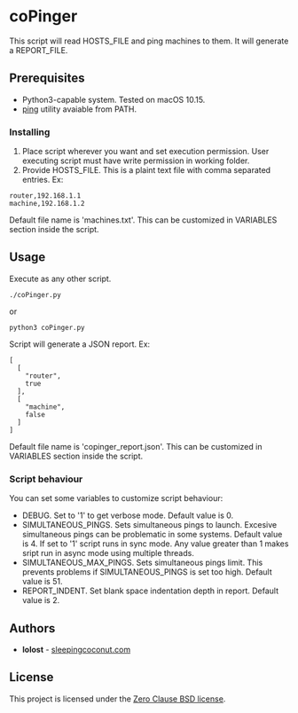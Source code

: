 # coPinger
This script will read HOSTS_FILE and ping machines to them. It will generate a REPORT_FILE.

## Prerequisites
 - Python3-capable system. Tested on macOS 10.15.
 - [ping](https://en.wikipedia.org/wiki/Ping_(networking_utility)) utility avaiable from PATH.

### Installing
1. Place script wherever you want and set execution permission. User executing script must have write permission in working folder.
2. Provide HOSTS_FILE. This is a plaint text file with comma separated entries. Ex:
  ```
  router,192.168.1.1
  machine,192.168.1.2
  ```
Default file name is 'machines.txt'. This can be customized in VARIABLES section inside the script.

## Usage
Execute as any other script.
```
./coPinger.py
```
or 
```
python3 coPinger.py
```
Script will generate a JSON report. Ex:
```
[
  [
    "router",
    true
  ],
  [
    "machine",
    false
  ]
]
```
Default file name is 'copinger_report.json'. This can be customized in VARIABLES section inside the script.

### Script behaviour
You can set some variables to customize script behaviour:
 - DEBUG. Set to '1' to get verbose mode. Default value is 0.
 - SIMULTANEOUS_PINGS. Sets simultaneous pings to launch. Excesive simultaneous pings can be problematic in some systems. Default value is 4.
If set to '1' script runs in sync mode. Any value greater than 1 makes sript run in async mode using multiple threads.
 - SIMULTANEOUS_MAX_PINGS. Sets simultaneous pings limit. This prevents problems if SIMULTANEOUS_PINGS is set too high. Default value is 51.
 - REPORT_INDENT. Set blank space indentation depth in report. Default value is 2.

## Authors
* **lolost** - [sleepingcoconut.com](https://sleepingcoconut.com/)

## License
This project is licensed under the [Zero Clause BSD license](https://opensource.org/licenses/0BSD).